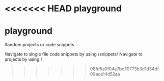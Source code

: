<<<<<<< HEAD
playground
=======
# playground
Random projects or code snippets

Navigate to single file code snippets by using /snippets/<snippet-name>
Navigate to projects by using /<project-name>
>>>>>>> 08fd5a0f04a7bc70773b3d1d34df09ace14d52aa

